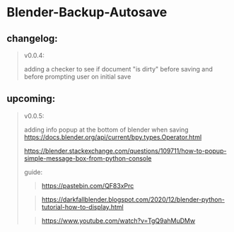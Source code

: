 # Blender-Backup-Autosave

## changelog:

> v0.0.4:
>
> adding a checker to see if document "is dirty" before saving and before prompting user on initial save

## upcoming:

> v0.0.5:
>
> adding info popup at the bottom of blender when saving
> https://docs.blender.org/api/current/bpy.types.Operator.html
>
> https://blender.stackexchange.com/questions/109711/how-to-popup-simple-message-box-from-python-console
>
> guide:
>
> > https://pastebin.com/QF83xPrc
>
> > https://darkfallblender.blogspot.com/2020/12/blender-python-tutorial-how-to-display.html
>
> > https://www.youtube.com/watch?v=TgQ9ahMuDMw
